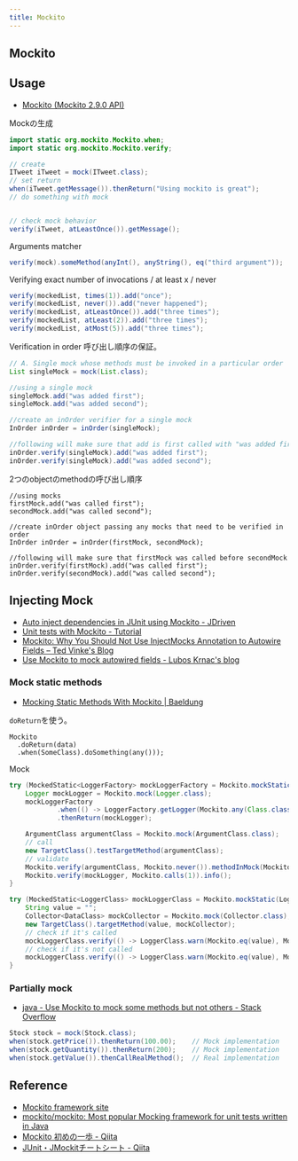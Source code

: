 ```yaml
---
title: Mockito
---
```


## Mockito


## Usage
* [Mockito (Mockito 2.9.0 API)](https://static.javadoc.io/org.mockito/mockito-core/2.9.0/org/mockito/Mockito.html)

Mockの生成

```java
import static org.mockito.Mockito.when;
import static org.mockito.Mockito.verify;

// create
ITweet iTweet = mock(ITweet.class);
// set return
when(iTweet.getMessage()).thenReturn("Using mockito is great");
// do something with mock


// check mock behavior
verify(iTweet, atLeastOnce()).getMessage();
```

Arguments matcher

```java
verify(mock).someMethod(anyInt(), anyString(), eq("third argument"));
```

Verifying exact number of invocations / at least x / never

```java
verify(mockedList, times(1)).add("once");
verify(mockedList, never()).add("never happened");
verify(mockedList, atLeastOnce()).add("three times");
verify(mockedList, atLeast(2)).add("three times");
verify(mockedList, atMost(5)).add("three times");
```

Verification in order
呼び出し順序の保証。

```java
// A. Single mock whose methods must be invoked in a particular order
List singleMock = mock(List.class);

//using a single mock
singleMock.add("was added first");
singleMock.add("was added second");

//create an inOrder verifier for a single mock
InOrder inOrder = inOrder(singleMock);

//following will make sure that add is first called with "was added first, then with "was added second"
inOrder.verify(singleMock).add("was added first");
inOrder.verify(singleMock).add("was added second");
```

2つのobjectのmethodの呼び出し順序

```jav
//using mocks
firstMock.add("was called first");
secondMock.add("was called second");

//create inOrder object passing any mocks that need to be verified in order
InOrder inOrder = inOrder(firstMock, secondMock);

//following will make sure that firstMock was called before secondMock
inOrder.verify(firstMock).add("was called first");
inOrder.verify(secondMock).add("was called second");
```

## Injecting Mock
* [Auto inject dependencies in JUnit using Mockito - JDriven](https://blog.jdriven.com/2013/01/auto-inject-dependencies-in-junit-using-mockito/)
* [Unit tests with Mockito - Tutorial](http://www.vogella.com/tutorials/Mockito/article.html)
* [Mockito: Why You Should Not Use InjectMocks Annotation to Autowire Fields – Ted Vinke's Blog](https://tedvinke.wordpress.com/2014/02/13/mockito-why-you-should-not-use-injectmocks-annotation-to-autowire-fields/)
* [Use Mockito to mock autowired fields - Lubos Krnac's blog](https://lkrnac.net/blog/2014/01/mock-autowired-fields/)

### Mock static methods
- [Mocking Static Methods With Mockito \| Baeldung](https://www.baeldung.com/mockito-mock-static-methods)

`doReturn`を使う。

```
Mockito
  .doReturn(data)
  .when(SomeClass).doSomething(any()));
```

Mock

```java
try (MockedStatic<LoggerFactory> mockLoggerFactory = Mockito.mockStatic(LoggerFactory.class)) {
    Logger mockLogger = Mockito.mock(Logger.class);
    mockLoggerFactory
            .when(() -> LoggerFactory.getLogger(Mockito.any(Class.class)))
            .thenReturn(mockLogger);

    ArgumentClass argumentClass = Mockito.mock(ArgumentClass.class);
    // call
    new TargetClass().testTargetMethod(argumentClass);
    // validate
    Mockito.verify(argumentClass, Mockito.never()).methodInMock(Mockito.any());
    Mockito.verify(mockLogger, Mockito.calls(1)).info();
}
```


```java
try (MockedStatic<LoggerClass> mockLoggerClass = Mockito.mockStatic(LoggerClass.class)) {
    String value = "";
    Collector<DataClass> mockCollector = Mockito.mock(Collector.class);
    new TargetClass().targetMethod(value, mockCollector);
    // check if it's called
    mockLoggerClass.verify(() -> LoggerClass.warn(Mockito.eq(value), Mockito.any()));
    // check if it's not called
    mockLoggerClass.verify(() -> LoggerClass.warn(Mockito.eq(value), Mockito.any()), Mockito.never());
}
```

### Partially mock
* [java - Use Mockito to mock some methods but not others - Stack Overflow](https://stackoverflow.com/questions/14970516/use-mockito-to-mock-some-methods-but-not-others)

```java
Stock stock = mock(Stock.class);
when(stock.getPrice()).thenReturn(100.00);    // Mock implementation
when(stock.getQuantity()).thenReturn(200);    // Mock implementation
when(stock.getValue()).thenCallRealMethod();  // Real implementation
```

## Reference
* [Mockito framework site](http://site.mockito.org/)
* [mockito/mockito: Most popular Mocking framework for unit tests written in Java](https://github.com/mockito/mockito)
* [Mockito 初めの一歩 - Qiita](https://qiita.com/mstssk/items/98e597c13f12746c907d)
* [JUnit・JMockitチートシート - Qiita](https://qiita.com/disc99/items/4dc78f9a96aa0a9aeb47#_reference-f869d5544b0f1f431513)
